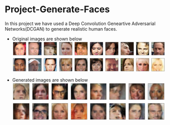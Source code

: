 # Project-Generate-Faces

In this project we have used a Deep Convolution Geneartive Adversarial Networks(DCGAN) to generate realistic human faces.

* Original images are shown below
![alt_text](https://github.com/srivastava-ayush/project-generate-faces/blob/main/orig_images.JPG)

* Generated images are shown below
![alt_text](https://github.com/srivastava-ayush/project-generate-faces/blob/main/generated_images.JPG)


